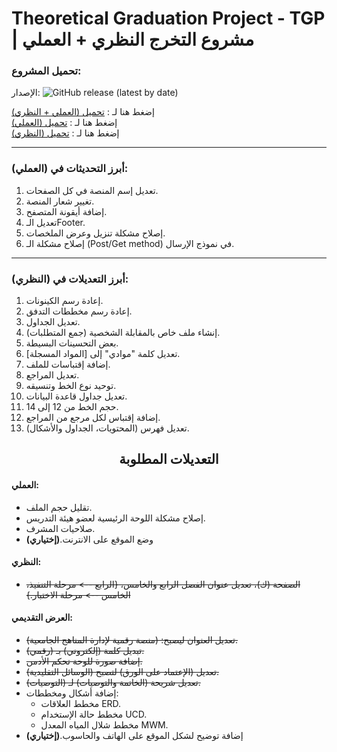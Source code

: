 
  # Theoretical Graduation Project - TGP  |  مشروع التخرج النظري + العملي

  ### تحميل المشروع:
  الإصدار:  ![GitHub release (latest by date)](https://img.shields.io/github/v/release/Wesam-1110111/TGP?logo=github)


  
  إضغط هنا لـ : [تحميل (العملي + النظري)](https://github.com/Wesam-1110111/TGP/archive/refs/heads/main.zip)  
  إضغط هنا لـ : [تحميل (العملي)](https://github.com/Wesam-1110111/TGP/raw/refs/heads/main/Ahlia_University.7z?download=)  
  إضغط هنا لـ : [تحميل (النظري)](https://github.com/Wesam-1110111/TGP/raw/refs/heads/main/the%20final%20file.docx)

<hr>
  
  ### أبرز التحديثات في (العملي):
  1. تعديل إسم المنصة في كل الصفحات.
  2. تغيير شعار المنصة.
  3. إضافة أيقونة المتصفح.
  4. تعديل الـFooter.
  5. إصلاح مشكلة تنزيل وعرض الملخصات.
  6. إصلاح مشكلة الـ (Post/Get method) في نموذج الإرسال.

<hr>

### أبرز التعديلات في (النظري):
1. إعادة رسم الكينونات.
2. إعادة رسم مخططات التدفق.
3. تعديل الجداول.
4. إنشاء ملف خاص بالمقابلة الشخصية (جمع المتطلبات).
5. بعض التحسينات البسيطة.
6. تعديل كلمة "موادي" إلى [المواد المسجلة].
7. إضافة إقتباسات للملف.
8. تعديل المراجع.
9. توحيد نوع الخط وتنسيقه.
10. تعديل جداول قاعدة البيانات.
11. حجم الخط من 12 إلى 14.
12. إضافة إقتباس لكل مرجع من المراجع.
13. تعديل فهرس (المحتويات، الجداول والأشكال).
 


<div align='center'>
  
<h2>التعديلات المطلوبة</h2>

</div>

#### العملي:
-  تقليل حجم الملف.
-  إصلاح مشكلة اللوحة الرئيسية لعضو هيئة التدريس.
-  صلاحيات المشرف.
-  وضع الموقع على الانترنت.**(إختياري)**

#### النظري:
- ~~الصفحة (ك)، تعديل عنوان الفصل الرابع والخامس، {الرابع --> مرحلة التنفيذ، الخامس --> مرحلة الاختبار.}~~


#### العرض التقديمي:
- ~~تعديل العنوان ليصبح: (منصة رقمية لإدارة المناهج الجامعية).~~
- ~~تبديل كلمة (إلكتروني) بـ (رقمي).~~
- ~~إضافة صورة للوحة تحكم الأدمن.~~
- ~~تعديل (الإعتماد على الورق) لتصبح (الوسائل التقليدية).~~
- ~~تعديل شريحة (الخاتمة والتوصيات) لـ (التوصيات).~~
- إضافة أشكال ومخططات:
     - مخطط العلاقات ERD.
     - مخطط حالة الإستخدام UCD.
     - مخطط شلال المياه المعدل MWM.
- إضافة توضيح لشكل الموقع على الهاتف والحاسوب.**(إختياري)**

